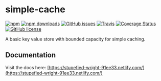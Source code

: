 # simple-cache

[![npm](https://img.shields.io/npm/v/@alexsasharegan/simple-cache.svg?style=for-the-badge)](https://img.shields.io/npm/v/@alexsasharegan/simple-cache)
[![npm downloads](https://img.shields.io/npm/dt/@alexsasharegan/simple-cache.svg?style=for-the-badge)](https://www.npmjs.com/package/@alexsasharegan/simple-cache)
[![GitHub issues](https://img.shields.io/github/issues/alexsasharegan/simple-cache.svg?style=for-the-badge)](https://github.com/alexsasharegan/simple-cache/issues)
[![Travis](https://img.shields.io/travis/alexsasharegan/simple-cache.svg?style=for-the-badge)](https://github.com/alexsasharegan/simple-cache)
[![Coverage Status](https://img.shields.io/coveralls/github/alexsasharegan/simple-cache.svg?style=for-the-badge)](https://coveralls.io/github/alexsasharegan/simple-cache)
[![GitHub license](https://img.shields.io/github/license/alexsasharegan/simple-cache.svg?style=for-the-badge)](https://github.com/alexsasharegan/simple-cache/blob/master/LICENSE)

A basic key value store with bounded capacity for simple caching.

## Documentation

Visit the docs here: [https://stupefied-wright-91ee33.netlify.com/](https://stupefied-wright-91ee33.netlify.com/)
